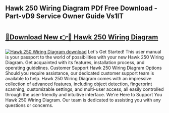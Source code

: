 ## Hawk 250 Wiring Diagram PDf Free Download - Part-vD9 Service Owner Guide Vs1lT

# <h2><a href="http://dfre9i5.blite.top/?on=Hawk+250+Wiring+Diagram">🔗Download New 👉🔴 Hawk 250 Wiring Diagram</a></h2>

[![Hawk 250 Wiring Diagram download](https://i.imgur.com/lujVjoI.png)](http://dfre9i5.blite.top/?on=Hawk+250+Wiring+Diagram)
Let's Get Started! This user manual is your passport to the world of possibilities with your new Hawk 250 Wiring Diagram. Get acquainted with its features, installation process, and operating guidelines. Customer Support Hawk 250 Wiring Diagram Options Should you require assistance, our dedicated customer support team is available to help. Hawk 250 Wiring Diagram comes with an impressive collection of advanced features, including object detection, fingerprint scanning, customizable settings, and multi-user access, all easily controlled through the user-friendly and intuitive interface. We're Here to Support You Hawk 250 Wiring Diagram. Our team is dedicated to assisting you with any questions or concerns.
